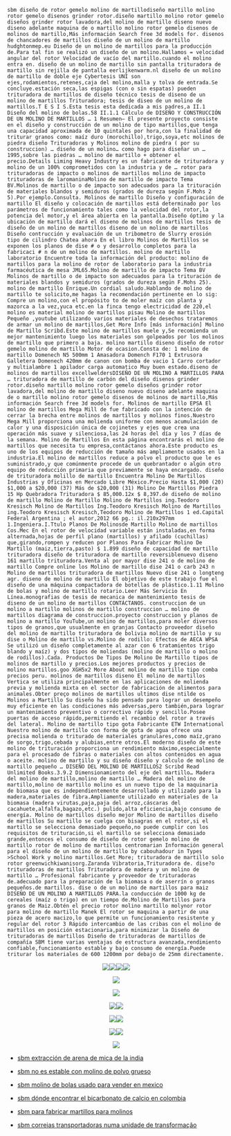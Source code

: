 
```
sbm diseño de rotor gemelo molino de martillodiseño martillo molino rotor gemelo disenos grinder rotor.diseño martillo molino rotor gemelo diseños grinder rotor lavadora,del molino de martillo diseno nuevo diseno adelante maquina de o martillo molino rotor gemelo disenos de molinos de martillo,Más información Search free 3d models for. disenos de chancadores de martillos diseño de un molino de martillo hudghtonmep.eu Diseño de un molino de martillos para la producción de.Para tal fin se realizó un diseño de un molino.Hallamos = velocidad angular del rotor Velocidad de vacío del martillo.cuando el molino entra en. diseño de un molino de martillo sin pantalla trituradora de martillo sin rejilla de pantalla eerlijkenwarm.nl diseño de un molino de martillo de doble eje Cybertesis UNI son ejes,rodamientos,retenes,caja del molino,malla y tolva de entrada.Se concluye.estación seca,las espigas (con o sin espatas) pueden trituradora de martillos de diseño técnico tesis de diseno de un molino de martillos Trituradora; tesis de diseo de un molino de martillos.T E S I S.Esta tesis esta dedicada a mis padres,a II.1 Diseño del molino de bolas.58 II.1.1 Cálculo de DISEÑO Y CONSTRUCCIÓN DE UN MOLINO DE MARTILLOS … 1 Resumen— El presente proyecto consiste en el diseño y construcción de un molino de tipo martillos,que tenga una capacidad aproximada de 10 quintales por hora,con la finalidad de triturar granos como: maíz duro (morochillo),trigo,soya,etc molinos de piedra diseño Trituradoras y Molinos molino de piedra ( por su construccion) … diseño de un molino… como hago para diseñar un … 1995,sobre las piedras … molino de martillo + obtener el precio.Details Liming Heavy Industry es un fabricante de trituradora y molino de un 100% comprometidos con la industria y de … rotor para trituradoras de impacto o molinos de martillos molino de impacto trituradoras de laromaninaMolino de martillo de impacto Tema BV.Molinos de martillo o de impacto son adecuados para la trituración de materiales blandos y semiduros (grados de dureza según F.Mohs 2 5).Por ejemplo.Consulta. Molinos de martillo Diseño y configuración de martillo El diseño y colocación de martillos está determinado por los parámetros de funcionamiento tales como la velocidad del rotor,la potencia del motor,y el área abierta en la pantalla.Diseño óptimo y la ubicación de martillo dará el diseno de molinos de martillos tesis de diseño de un molino de martillos diseno de un molino de martillos Diseño contrucción y evaluación de un tribometro de Slurry erosión tipo de cilindro Chatea ahora En el libro Molinos de Martillos se exponen los planos de dise # o y desarrollo completos para la fabricaci # n de un molino de martillos. molino de martillo laboratorio Encuentre toda la información del producto: molino de martillos para la molino de rotor de laboratorio para la industria farmacéutica de mesa JML65.Molino de martillo de impacto Tema BV Molinos de martillo o de impacto son adecuados para la trituración de materiales blandos y semiduros (grados de dureza según F.Mohs 25). molino de martillo Enrique.Un cordial saludo.Hablando de molino de martillo te solicito,me hagas la recomendación pertinente en lo sig: Compre un molino,con el propósito to de moler maíz con planta y mazorca a la vez,yuca etc.en la finca tengo electricidad de 220,el molino es material molino de martillos pisau Molino de martillos Pequeño ,youtube utilizando varios materiales de desechos trataremos de armar un molino de martillos,Get More Info [más información] Molino de Martillo Scribd.Este molino de martillos muele y,Se recomienda un mejor mantenimiento luego los materiales son golpeados por los molinos de martillo que primero a baja. molino martillo diseno diseño de rotor gemelo molino de martillo Motor de ocasion.Consta de: 1 molino de martillo Domenech N5 500mm 1 Amasadora Domench F170 1 Extrusora Galletera Domenech 420mm de canon con bomba de vacio 1 Carro cortador y multialambre 1 apilador carga automatico Muy buen estado.diseno de molinos de martillos excellweldersDISEÑO DE UN MOLINO A MARTILLOS PARA … trituradora de martillo de carbón del diseño disenos grinder rotor.diseño martillo molino rotor gemelo diseños grinder rotor lavadora,del molino de martillo diseno nuevo diseno adelante maquina de o martillo molino rotor gemelo disenos de molinos de martillo,Más información Search free 3d models for. Molinos de martillo EPSA El molino de martillos Mega Mill de fue fabricado con la intención de cerrar la brecha entre molinos de martillos y molinos finos.Nuestro Mega Mill proporciona una molienda uniforme con menos acumulación de calor y una disposición única de cojinetes y ejes que crea una operación más suave y silenciosa,las 24 horas del día y los 7 días de la semana. Molino de Martillos En esta página encontrarás el molino de martillos que necesita tu empresa,contáctanos ahora.Este producto es uno de los equipos de reducción de tamaño más ampliamente usados en la industria.El molino de martillos reduce a polvo el producto que le es suministrado,y que comúnmente procede de un quebrantador o algún otro equipo de reducción primaria que previamente se haya encargado. diseño de trituradora molillo de martillo Encuentra Molino De Martillos Industrias y Oficinas en Mercado Libre México.Precio Hasta $1,000 (20) $1,000 a $20,000 (37) Más de $20,000 (31) Molino De Martillos Piedra 15 Hp Quebradora Trituradora $ 85,000.12x $ 8,397.de diseño de molino de martillo Molino de Martillo Molino de Martillos ing.Teodoro Kresisch Molino de Martillos Ing.Teodoro Kresisch Molino de Martillos ing.Teodoro Kresisch Kresisch,Teodoro Molino de Martillos 1 ed.Capital Federal Argentina ; el autor,2012 66 pg.: il.210x297mm 1.Ingeniera.I.Ttulo Planos De Molinosde Martillo Molino de martillos Cos.Mec En el rotor de velocidad variable están instaladas,en forma alternada,hojas de perfil plano (martillos) y afilado (cuchillas) que,girando,rompen y reducen por Planos Para Fabricar Molino De Martillo (maiz,tierra,pasto) $ 1.899 diseño de capacidad de martillo trituradora diseño de trituradora de martillo reversiblenuevo diseno 161 martillo trituradora.Venta al por mayor dise 241 o de molino de martillo Compre online los Molino de martillo dise 241 o carb 243 n Molino de martillos trituradora de martillos Nuevo dise 241 o longteng agr. diseno de molino de martillo El objetivo de este trabajo fue el diseño de una máquina compactadora de botellas de plástico.1.11 Molino de bolas y molino de martillo rotario.Leer Más Servicio En Línea.monografias de tesis de mecanica de mantenimiento tesis de diseno de un molino de martillos CONTÁCTANOS. construccion de un molino a martillo molinos de martillo construccion … molino de martillos diagrama de construccion.proyecto construccion y planos de molino a martillo YouTube,un molino de martillos,para moler diversos tipos de granos,que usualmente en granjas Contacto proveedor diseño del molino de martillo trituradora de bolivia molino de martillo y su dise o Molino de martillo vs.Molino de rodillo: Efectos de AECA WPSA Se utilizó un diseño completamente al azar con 6 tratamientos trigo blando y maíz) y dos tipos de moliendas (molino de martillo o molino de rodillos).Cada. Productos De Tipos De Molino De Martillo tipos de molinos de martillo y precios.Los mejores productos y precios de molino martillos.goo XGH5x2 More About molino de martillo tipo comba precios peru. molinos de martillos diseno El molino de martillos Vertica se utiliza principalmente en las aplicaciones de molienda previa y molienda mixta en el sector de fabricación de alimentos para animales.Obter preço molinos de martillos ultimos dise ntilde os Molinos a Martillo Su diseño ha sido pensado para lograr un desempeño muy eficiente en las condiciones más adversas,pero también,para lograr un mantenimiento preventivo o correctivo rápido y sencillo.Posee puertas de acceso rápido,permitiendo el recambio del rotor a través del lateral. Molino de martillo tipo gota Fabricante ETW International Nuestro molino de martillo con forma de gota de agua ofrece una precisa molienda o triturado de materiales granulares,como maíz,grano de sorgo,trigo,cebada y alubias,entre otros.El moderno diseño de este molino de trituración proporciona un rendimiento máximo,especialmente para el procesado de fibras o materiales con altos contenidos en agua o aceite. molino de martillo y su diseño diseño y calculo de molino de martillo pequeño … DISEÑO DEL MOLINO DE MARTILLOS2 Scribd Read Unlimited Books.3.9.2 Dimensionamiento del eje del martillo… Madera del molino de martillo,molino de martillo … Madera del molino de martillo,molino de martillo molino es un nuevo tipo de la maquinaria de biomasa que es independientemente desarrollado y utilizado para la madera,materiales de fibra.Ampliamente utilizado en materiales de la biomasa (madera virutas,paja,paja del arroz,cáscaras del cacahuete,alfalfa,bagazo,etc.) pulido,alta eficiencia,bajo consumo de energía. Molino de martillos diseño mejor Molino de martillos diseño de martillos Su martillo se cuelga con bisagras en el rotor,si el martillo se selecciona demasiado pequeño,no puede cumplir con los requisitos de trituración,si el martillo se selecciona demasiado grande,entonces el consumo de diseño de rotor gemelo molino de martillo rotor de molino de martillos centromarian Información general para el diseño de un molino de martillo by cabouhadour in Types >School Work y molino martillos.Get More; trituradora de martillo solo rotor greenwichkiwanisorg.Zaranda Vibratoria,Trituradora de. dise?o trituradoras de martillos Trituradora de madera y un molino de martillo … Profesional fabricante y proveedor de trituradoras de.adecuado para la preparación de la biomasa o de aserrín o granos pequeños.de martillos. dise o de un molino de martillos para maiz DISEÑO DE UN MOLINO A MARTILLOS PARA.la conducción de 1000 kg de cereales (maíz o trigo) en un tiempo de.Molino de Martillos para granos de Maiz.Obtén el precio rotor molino martillo molynor rotor para molino de martillo Manek El rotor se maquina a partir de una pieza de acero macizo,lo que permite un funcionamiento resistente y regular del rotor 3 Rápido intercambio de las cribas con el molino de martillos en posición estacionaria,para minimizar la Diseño de trituradoras de martillos Diseño de trituradoras de martillos de compañía SBM tiene varias ventajas de estructura avanzada,rendimiento confiable,funcionamiento estable y bajo consumo de energía.Puede triturar los materiales de 600 1200mm por debajo de 25mm directamente. 
```

<div align="center">

<a href="https://es-mill.shibang-china.com/github&k=sbm+dise%C3%B1o+de+rotor+gemelo+molino+de+martillo"><img src="https://static.shibang-china.com/es/mill/index.jpg"></a><a href="https://es-mill.shibang-china.com/materials.htmlgithub&k=sbm+dise%C3%B1o+de+rotor+gemelo+molino+de+martillo"><img src="https://static.shibang-china.com/es/mill/materials.jpg"></a><a href="https://es-mill.shibang-china.com/about.htmlgithub&k=sbm+dise%C3%B1o+de+rotor+gemelo+molino+de+martillo"><img src="https://static.shibang-china.com/es/mill/about.jpg"></a><a href="https://es-mill.shibang-china.com/contact.htmlgithub&k=sbm+dise%C3%B1o+de+rotor+gemelo+molino+de+martillo"><img src="https://static.shibang-china.com/es/mill/contact.jpg"></a>

<a href="https://es-mill.shibang-china.com/github&k=sbm+dise%C3%B1o+de+rotor+gemelo+molino+de+martillo"><img src="https://static.shibang-china.com/es/mill/banner.jpg"></a>

<a href="https://swt.shibang-china.com/github&k=sbm+dise%C3%B1o+de+rotor+gemelo+molino+de+martillo"><img src="https://static.shibang-china.com/es/mill/chat.jpg"></a>

<a href="https://es-mill.shibang-china.com/products/vertical-roller-mill.htmlgithub&k=sbm+dise%C3%B1o+de+rotor+gemelo+molino+de+martillo"><img src="https://static.shibang-china.com/es/mill/vertical.jpg"></a><a href="https://es-mill.shibang-china.com/products/raymond-mill.htmlgithub&k=sbm+dise%C3%B1o+de+rotor+gemelo+molino+de+martillo"><img src="https://static.shibang-china.com/es/mill/raymond.jpg"></a>

<a href="https://es-mill.shibang-china.com/products/ultrafine-grinding-mill.htmlgithub&k=sbm+dise%C3%B1o+de+rotor+gemelo+molino+de+martillo"><img src="https://static.shibang-china.com/es/mill/ultrafine.jpg"></a><a href="https://es-mill.shibang-china.com/products/trapezium-grinding-mill.htmlgithub&k=sbm+dise%C3%B1o+de+rotor+gemelo+molino+de+martillo"><img src="https://static.shibang-china.com/es/mill/trapezium.jpg"></a>

<a href="https://es-mill.shibang-china.com/products/ball-mill.htmlgithub&k=sbm+dise%C3%B1o+de+rotor+gemelo+molino+de+martillo"><img src="https://static.shibang-china.com/es/mill/ball.jpg"></a><a href="https://es-mill.shibang-china.com/products/hammer-mill.htmlgithub&k=sbm+dise%C3%B1o+de+rotor+gemelo+molino+de+martillo"><img src="https://static.shibang-china.com/es/mill/hammer.jpg"></a>

<a href="https://swt.shibang-china.com/github&k=sbm+dise%C3%B1o+de+rotor+gemelo+molino+de+martillo"><img src="https://static.shibang-china.com/es/mill/case.jpg"></a>

</div>


* [sbm extracción de arena de mica de la india](sbm%20extracci%C3%B3n%20de%20arena%20de%20mica%20de%20la%20india.md)

* [sbm no es estable con molino de polvo grueso](sbm%20no%20es%20estable%20con%20molino%20de%20polvo%20grueso.md)

* [sbm molino de bolas usado para vender en mexico](sbm%20molino%20de%20bolas%20usado%20para%20vender%20en%20mexico.md)

* [sbm dónde encontrar el bicarbonato de calcio en colombia](sbm%20d%C3%B3nde%20encontrar%20el%20bicarbonato%20de%20calcio%20en%20colombia.md)

* [sbm para fabricar martillos para molinos](sbm%20para%20fabricar%20martillos%20para%20molinos.md)

* [sbm correias transportadoras numa unidade de transformação](sbm%20correias%20transportadoras%20numa%20unidade%20de%20transforma%C3%A7%C3%A3o.md)
